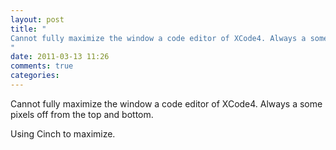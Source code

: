 ```yaml
---
layout: post
title: "
Cannot fully maximize the window a code editor of XCode4. Always a some pixels off from the top and bottom.
"
date: 2011-03-13 11:26
comments: true
categories: 
---
```


Cannot fully maximize the window a code editor of XCode4. Always a some pixels off from the top and bottom.


Using Cinch to maximize.

